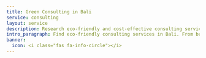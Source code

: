 ```yaml
---
title: Green Consulting in Bali
service: consulting
layout: service
description: Research eco-friendly and cost-effective consulting services in Bali with our free green business directory.
intro_paragraph: Find eco-friendly consulting services in Bali. From business consulting, to research opportunities, to international cooperation, we can help you find the green information you're seeking!
banner:
  icon: <i class="fas fa-info-circle"></i>
---
```

